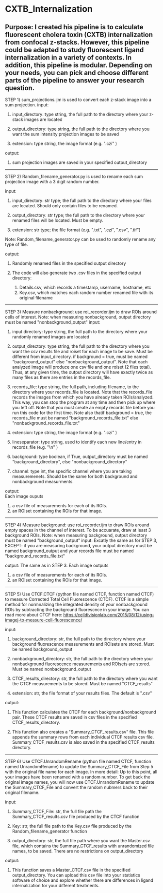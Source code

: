 # CXTB_Internalization
Purpose: I created his pipeline is to calculate fluorescent cholera toxin (CXTB) internalization from confocal z-stacks. 
However, this pipeline could be adapted to study fluorescent ligand internalization in a variety of contexts. 
In addition, this pipeline is modular. Depending on your needs, you can pick and choose different parts of the pipeline to answer your research question.
------------------------------------------------------------------------------------------------------------------------------
STEP 1) sum_projections.ijm is used to convert each z-stack image into a sum projection. 
input: 

1) input_directory: type string, the full path to the directory where your z-stack images are located

2) output_directory: type string, the full path to the directory where you want the sum intensity projection images to be saved

3) extension: type string, the image format (e.g. ".czi" )

output: 

1) sum projection images are saved in your specified output_directory

------------------------------------------------------------------------------------------------------------------------------
STEP 2) Random_filename_generator.py is used to rename each sum projection image with a 3 digit random number.

input: 

1)  input_directory: str type; the full path to the directory where your files are located. Should only contain files to be renamed.
    
2) output_directory: str type; the full path to the directory where your renamed files will be located. Must be empty.

3) extension: str type; the file format (e.g. ".txt", ".czi", ".csv", ".tif")

Note: Random_filename_generator.py can be used to randomly rename any type of file.

output:

1) Randomly renamed files in the specified output directory

2)  The code will also generate two .csv files in the specified output directory:
    1) Details.csv, which records a timestamp, username, hostname, etc
    2) Key.csv, which matches each random number renamed file with its original filename
------------------------------------------------------------------------------------------------------------------------------

STEP 3) Measure nonbackground: use roi_recorder.ijm to draw ROIs around cells of interest.
Note: when measuring nonbackground, output directory must be named "nonbackground_output"
input: 

1) input directory: type string, the full path to the directory where your randomly renamed images are located

2) output_directory: type string, the full path to the directory where you want the csv results file and roiset for each image to be save. Must be different from input_directory. if background = true, must be named "background_output" else "nonbackground_output". Note that each analyzed image will produce one csv file and one roiset (2 files total). 
Thus, at any given time, the output directory will have exactly twice as many files as there are entries in the records_file. 


3) records_file: type string, the full path, including filename, to the directory where your records_file is located. 
Note that the records_file records the images from which you have already taken ROIs/analyzed. This way, you can stop the program at any time and then pick up where you left off. Note that you must create an empty records file before you run this code for the first time. Note also thatif background  = true, the records_file must be named "background_records_file.txt" else "nonbackground_records_file.txt" 

4) extension: type string, the image format (e.g. ".czi" )

5) lineseparator: type string, used to identify each new line/entry in records_file (e.g. "\n" )

6) background: type boolean, if True, output_directory must be named "background_directory", else "nonbackground_directory"

7) channel: type int, the specific channel where you are taking measuremenets. Should be the same for both background and nonbackground measurments. 

output:  
Each image ouputs 
1) a csv file of measurements for each of its ROIs. 
2) an ROIset containing the ROIs for that image.

------------------------------------------------------------------------------------------------------------------------------
STEP 4) Measure background: use roi_recorder.ijm to draw ROIs around empty spaces in the channel of interest. To be accuarate, draw at least 3 background ROIs.
Note: when measuring background, output directory must be named "background_output"
input: Excatly the same as for STEP 3, EXCEPT: if you are measuring background, your output directory must be named
background_output and your records file must be named "background_records_file.txt"

output: The same as in STEP 3.
Each image outputs
1) a csv file of measurements for each of its ROIs.
2) an ROIset containing the ROIs for that image.

------------------------------------------------------------------------------------------------------------------------------
STEP 5) Use CTCF.CTCF (python file named CTCF, function named CTCF) to measure Corrected Total Cell Fluorescence (CTCF). CTCF is a simple method for normnalizing the integrated density of your nonbackground ROIs by subtracting the background fluorescnce in your image. You can read more about CTCF here: https://celldivisionlab.com/2015/08/12/using-imagej-to-measure-cell-fluorescence/

input:

1) background_directory: str, the full path to the directory where your background fluorescence measurements and ROIsets are stored. Must be named background_output

2) nonbackground_directory: str, the full path to the directory where your nonbackground fluorescence measurements and ROIsets are stored. Must be named nonbackground_output
    
3) CTCF_results_directory: str, the full path to the directory where you want the CTCF measurements to be stored. Must be named "CTCF_results"
    
4) extension: str, the file format of your results files. The default is ".csv" 

output:

1) This function calculates the CTCF for each background/nonbackground pair. These CTCF results are saved in csv files in the specified CTCF_results_directory.
   
2) This function also creates a "Summary_CTCF_results.csv" file. This file appends the
summary rows from each individual CTCF results csv file. Summary_CTCF_results.csv
is also saved in the specified CTCF_results directory.

------------------------------------------------------------------------------------------------------------------------------
STEP 6) Use CTCF.UnrandomRename (python file named CTCF, function named UnrandomRename) to update the Summary_CTCF_File from Step 5 with the original file name for each image.
In more detail: Up to this point, all your images have been renamed with a random number. To get back the original image names, you will now use CTCF.UnrandomRename to update the Summary_CTCF_File and convert the random nubmers back to their original filename.

input: 
1) Summary_CTCF_File: str, the full file path the Summary_CTCF_results.csv file produced by the CTCF function
    
2) Key: str, the full file path to the Key.csv file produced by the Random_filename_generator function
    
3) output_directory: str, the full file path where you want the Master.csv file, which contains the Summary_CTCF_results with
unrandomized file names, to be saved. There are no restrictions on output_directory

output:

1)  This function saves a Master_CTCF.csv file in the specified output_directory. You can upload this csv file into your statistics software of choice and explore whether there are differences in ligand internalization for your different treatments. 


